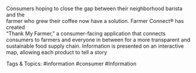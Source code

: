 Consumers hoping to close the gap between their neighborhood barista and the  
farmer who grew their coffee now have a solution. Farmer Connect® has created  
“Thank My Farmer,” a consumer-facing application that connects consumers to farmers 
and everyone in between for a more transparent and sustainable food supply chain. 
Information is presented on an interactive map, allowing each product to tell a story  

   Tags & Topics:
   #information
   #consumer
   #Information
